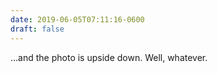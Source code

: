 ```yaml
---
date: 2019-06-05T07:11:16-0600
draft: false
---
```




…and the photo is upside down. Well, whatever.



